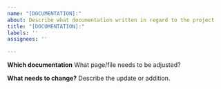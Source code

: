 ```yaml
---
name: "[DOCUMENTATION]:"
about: Describe what documentation written in regard to the project
title: "[DOCUMENTATION]:"
labels: ''
assignees: ''

---
```


**Which documentation**
What page/file needs to be adjusted?

**What needs to change?**
Describe the update or addition.
